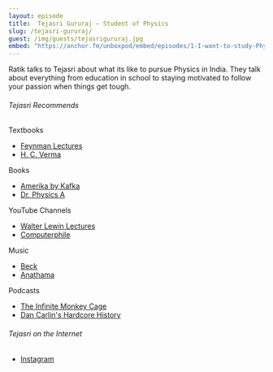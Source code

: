 ```yaml
---
layout: episode
title:  Tejasri Gururaj – Student of Physics
slug: /tejasri-gururaj/
guest: /img/guests/tejasrigururaj.jpg
embed: "https://anchor.fm/unboxpod/embed/episodes/1-I-want-to-study-Physics--not-Engineering-e1oib7/a-a492oi"
---
```


Ratik talks to Tejasri about what its like to pursue Physics in India. They talk about everything from education in school to staying motivated to follow your passion when things get tough.

###### Tejasri Recommends

Textbooks

- [Feynman Lectures](https://amzn.to/2zeGkmY)
- [H. C. Verma](https://amzn.to/2KBkEXe)

Books

- [Amerika by Kafka](https://amzn.to/2zejeg8)
- [Dr. Physics A](https://www.youtube.com/user/DrPhysicsA)

YouTube Channels

- [Walter Lewin Lectures](https://bit.ly/2ur7Xpm)
- [Computerphile](https://www.youtube.com/user/Computerphile)

Music

- [Beck](https://itunes.apple.com/in/artist/beck/312095)
- [Anathama](https://itunes.apple.com/us/artist/anathema/428003344)

Podcasts

- [The Infinite Monkey Cage](https://www.bbc.co.uk/programmes/b00snr0w)
- [Dan Carlin's Hardcore History](https://www.dancarlin.com/hardcore-history-series/)

###### Tejasri on the Internet

- [Instagram](https://instagram.com/@darkmatter_96)
